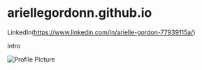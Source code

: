 # ariellegordonn.github.io

LinkedIn(https://www.linkedin.com/in/arielle-gordon-77939115a/)

Intro 

![Profile Picture](https://github.com/ariellegordonn/ariellegordonn.github.io/blob/main/arielle.JPG?raw=true)
